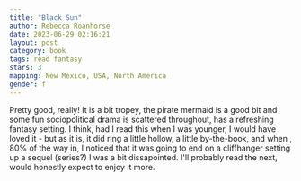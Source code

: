 ```yaml
---
title: "Black Sun"
author: Rebecca Roanhorse
date: 2023-06-29 02:16:21
layout: post
category: book
tags: read fantasy
stars: 3
mapping: New Mexico, USA, North America
gender: f
---
```


Pretty good, really! It is a bit tropey, the pirate mermaid is a good bit and some fun sociopolitical drama is scattered throughout, has a refreshing fantasy setting. I think, had I read this when I was younger, I would have loved it - but as it is, it did ring a little hollow, a little by-the-book, and when , 80% of the way in, I noticed that it was going to end on a cliffhanger setting up a sequel (series?) I was a bit dissapointed. I'll probably read the next, would honestly expect to enjoy it more.
